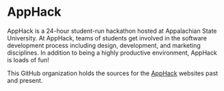 # AppHack

AppHack is a 24-hour student-run hackathon hosted at Appalachian State
University. At AppHack, teams of students get involved in the software
development process including design, development, and marketing disciplines.
In addition to being a highly productive environment, AppHack is loads of fun!

This GitHub organization holds the sources for the
[AppHack](https://apphack.dev) websites past and present.
